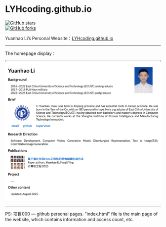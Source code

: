 # LYHcoding.github.io
[![GitHub stars](https://img.shields.io/github/stars/LYHcoding/LYHcoding.github.io)](https://github.com/LYHcoding/LYHcoding.github.io)    
[![GitHub forks](https://img.shields.io/github/forks/LYHcoding/LYHcoding.github.io)](https://github.com/LYHcoding/LYHcoding.github.io/fork)

Yuanhao Li’s Personal Website：[LYHcoding.github.io](https://lyhcoding.github.io/)

---

The homepage display：

![Homepage](index_files/main-pages.jpg)

---
PS: 
    项目000 — github personal pages. "index.html" file is the main page of the website, which contains information and access count, etc.
